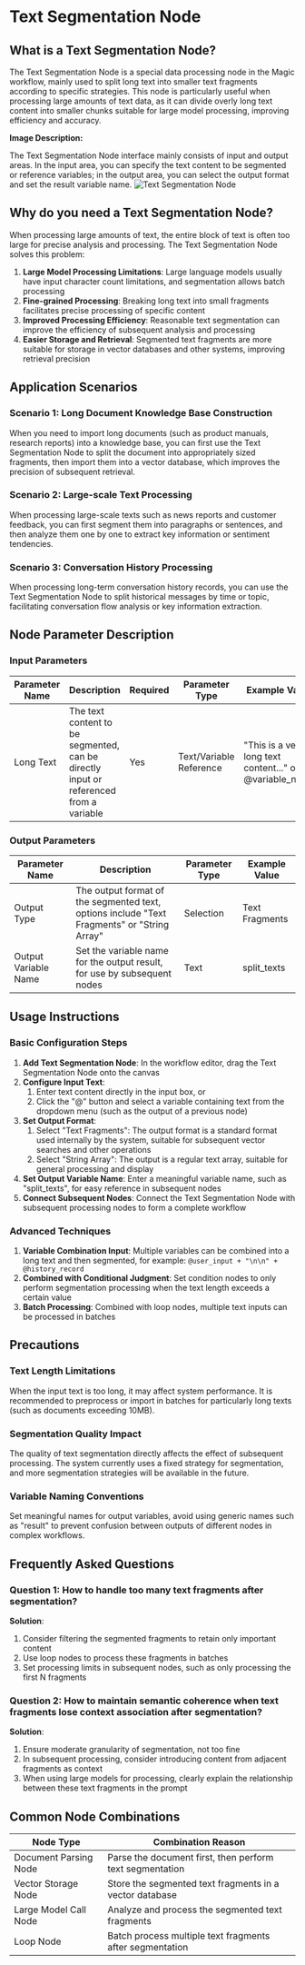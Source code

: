 # Text Segmentation Node
## What is a Text Segmentation Node?
The Text Segmentation Node is a special data processing node in the Magic workflow, mainly used to split long text into smaller text fragments according to specific strategies. This node is particularly useful when processing large amounts of text data, as it can divide overly long text content into smaller chunks suitable for large model processing, improving efficiency and accuracy.

**Image Description:**

The Text Segmentation Node interface mainly consists of input and output areas. In the input area, you can specify the text content to be segmented or reference variables; in the output area, you can select the output format and set the result variable name.
![Text Segmentation Node](https://cdn.letsmagic.cn/static/img/Text-segmentation.png)

## Why do you need a Text Segmentation Node?
When processing large amounts of text, the entire block of text is often too large for precise analysis and processing. The Text Segmentation Node solves this problem:
1. **Large Model Processing Limitations**: Large language models usually have input character count limitations, and segmentation allows batch processing
2. **Fine-grained Processing**: Breaking long text into small fragments facilitates precise processing of specific content
3. **Improved Processing Efficiency**: Reasonable text segmentation can improve the efficiency of subsequent analysis and processing
4. **Easier Storage and Retrieval**: Segmented text fragments are more suitable for storage in vector databases and other systems, improving retrieval precision

## Application Scenarios
### Scenario 1: Long Document Knowledge Base Construction
When you need to import long documents (such as product manuals, research reports) into a knowledge base, you can first use the Text Segmentation Node to split the document into appropriately sized fragments, then import them into a vector database, which improves the precision of subsequent retrieval.

### Scenario 2: Large-scale Text Processing
When processing large-scale texts such as news reports and customer feedback, you can first segment them into paragraphs or sentences, and then analyze them one by one to extract key information or sentiment tendencies.

### Scenario 3: Conversation History Processing
When processing long-term conversation history records, you can use the Text Segmentation Node to split historical messages by time or topic, facilitating conversation flow analysis or key information extraction.

## Node Parameter Description
### Input Parameters
|Parameter Name|Description|Required|Parameter Type|Example Value|
|---|---|---|---|---|
|Long Text|The text content to be segmented, can be directly input or referenced from a variable|Yes|Text/Variable Reference|"This is a very long text content..." or @variable_name|

### Output Parameters
|Parameter Name|Description|Parameter Type|Example Value|
|---|---|---|---|
|Output Type|The output format of the segmented text, options include "Text Fragments" or "String Array"|Selection|Text Fragments|
|Output Variable Name|Set the variable name for the output result, for use by subsequent nodes|Text|split_texts|

## Usage Instructions
### Basic Configuration Steps
1. **Add Text Segmentation Node**: In the workflow editor, drag the Text Segmentation Node onto the canvas
2. **Configure Input Text**:
    1. Enter text content directly in the input box, or
    2. Click the "@" button and select a variable containing text from the dropdown menu (such as the output of a previous node)
3. **Set Output Format**:
    1. Select "Text Fragments": The output format is a standard format used internally by the system, suitable for subsequent vector searches and other operations
    2. Select "String Array": The output is a regular text array, suitable for general processing and display
4. **Set Output Variable Name**: Enter a meaningful variable name, such as "split_texts", for easy reference in subsequent nodes
5. **Connect Subsequent Nodes**: Connect the Text Segmentation Node with subsequent processing nodes to form a complete workflow

### Advanced Techniques
1. **Variable Combination Input**: Multiple variables can be combined into a long text and then segmented, for example: `@user_input + "\n\n" + @history_record`
2. **Combined with Conditional Judgment**: Set condition nodes to only perform segmentation processing when the text length exceeds a certain value
3. **Batch Processing**: Combined with loop nodes, multiple text inputs can be processed in batches

## Precautions
### Text Length Limitations
When the input text is too long, it may affect system performance. It is recommended to preprocess or import in batches for particularly long texts (such as documents exceeding 10MB).

### Segmentation Quality Impact
The quality of text segmentation directly affects the effect of subsequent processing. The system currently uses a fixed strategy for segmentation, and more segmentation strategies will be available in the future.

### Variable Naming Conventions
Set meaningful names for output variables, avoid using generic names such as "result" to prevent confusion between outputs of different nodes in complex workflows.

## Frequently Asked Questions
### Question 1: How to handle too many text fragments after segmentation?
**Solution**:
1. Consider filtering the segmented fragments to retain only important content
2. Use loop nodes to process these fragments in batches
3. Set processing limits in subsequent nodes, such as only processing the first N fragments

### Question 2: How to maintain semantic coherence when text fragments lose context association after segmentation?
**Solution**:
1. Ensure moderate granularity of segmentation, not too fine
2. In subsequent processing, consider introducing content from adjacent fragments as context
3. When using large models for processing, clearly explain the relationship between these text fragments in the prompt

## Common Node Combinations
|**Node Type**|**Combination Reason**|
|---|---|
|Document Parsing Node|Parse the document first, then perform text segmentation|
|Vector Storage Node|Store the segmented text fragments in a vector database|
|Large Model Call Node|Analyze and process the segmented text fragments|
|Loop Node|Batch process multiple text fragments after segmentation| 